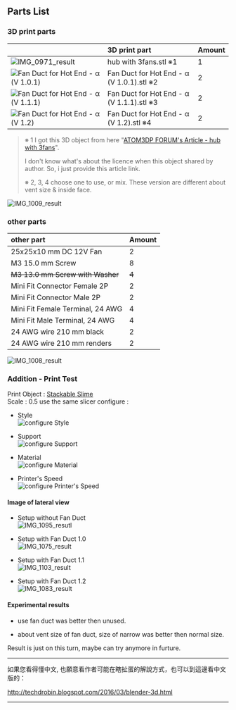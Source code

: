
## Parts List

### 3D print parts

|         | 3D print part | Amount |
| :------ | :------------ | :----- |
| ![IMG_0971_result][IMG_0971_result] | hub with 3fans.stl      ※1 | 1 |
| ![Fan Duct for Hot End - α (V 1.0.1)][Fan Duct 1.01]| Fan Duct for Hot End - α (V 1.0.1).stl  ※2 | 2 |
| ![Fan Duct for Hot End - α (V 1.1.1)][Fan Duct 1.11]| Fan Duct for Hot End - α (V 1.1.1).stl  ※3 | 2 |
| ![Fan Duct for Hot End - α (V 1.2)][Fan Duct 1.2]   | Fan Duct for Hot End - α (V 1.2).stl    ※4 | 2 |

>  ※ 1 I got this 3D object from here "[ATOM3DP FORUM's Article - hub with 3fans][hub with 3fans link]".
>
>  I don't know what's about the licence when this object shared by author. So, i just provide this article link.
>
>  ※ 2, 3, 4  choose one to use, or mix. These version are different about vent size & inside face. 

![IMG_1009_result][IMG_1009_result]

### other parts

| other part | Amount |
| :--------- | :----- |
| 25x25x10 mm DC 12V Fan            | 2 |
| M3 15.0 mm Screw                  | 8 |
| <STRIKE> M3 13.0 mm Screw with Washer </STRIKE> | <STRIKE> 4 </STRIKE> |
| Mini Fit Connector Female 2P      | 2 |
| Mini Fit Connector Male 2P        | 2 |
| Mini Fit Female Terminal, 24 AWG  | 4 |
| Mini Fit Male Terminal, 24 AWG    | 4 |
| 24 AWG wire 210 mm black          | 2 |
| 24 AWG wire 210 mm renders        | 2 |


![IMG_1008_result][IMG_1008_result]

### Addition - Print Test

Print Object : [Stackable Slime][Stackable Slime] <br>
Scale : 0.5
use the same slicer configure : 

* Style <br> 
  ![configure Style][configure Style]

* Support <br> 
  ![configure Support][configure Support]

* Material <br> 
  ![configure Material][configure Material]

* Printer's Speed <br> 
  ![configure Printer's Speed][configure Printer's Speed]

#### Image of lateral view

* Setup without Fan Duct <br> 
  ![IMG_1095_resutl][IMG_1095_resutl]

* Setup with Fan Duct 1.0 <br> 
  ![IMG_1075_result][IMG_1075_result]

* Setup with Fan Duct 1.1 <br> 
  ![IMG_1103_result][IMG_1103_result]

* Setup with Fan Duct 1.2 <br> 
  ![IMG_1083_result][IMG_1083_result]

#### Experimental results

* use fan duct was better then unused.

* about vent size of fan duct, size of narrow was better then normal size.

Result is just on this turn, maybe can try anymore in furture.

----
如果您看得懂中文, 也願意看作者可能在瞎扯蛋的解說方式，也可以到這邊看中文版的：

http://techdrobin.blogspot.com/2016/03/blender-3d.html

----

[IMG_0971_result]: https://2.bp.blogspot.com/-cderGC5z7d0/Vu1x3WV-U3I/AAAAAAAAJfw/OH39FlPZL4Un5eCKOybpxehcPIWPI7ueg/s160/IMG_0971_result.JPG

[Fan Duct 1.01]: http://thingiverse-production-new.s3.amazonaws.com/renders/47/a5/c1/ae/4a/7d063b9dd10b605dc6871b5920551ab0_preview_tinycard.jpg
[Fan Duct 1.11]: http://thingiverse-production-new.s3.amazonaws.com/renders/8a/a6/e8/96/20/5746da98234d45d5ae7ac3f9ef311762_preview_tinycard.jpg
[Fan Duct 1.2]: http://thingiverse-production-new.s3.amazonaws.com/renders/c2/24/a3/08/ed/ee03f2f2056d2a39e3283b947e9cf01f_preview_tinycard.jpg

[hub with 3fans link]: http://www.simplyalt.com/atom/viewthread.php?tid=197&extra=page%3D4


[IMG_1009_result]: http://thingiverse-production-new.s3.amazonaws.com/renders/0e/b1/49/14/03/af914bbbc7f4ed23b7279922fb88e448_preview_featured.JPG
[IMG_1008_result]: http://thingiverse-production-new.s3.amazonaws.com/renders/bf/b1/61/b6/e4/22a977f74124393439c5cf71be887564_preview_featured.JPG

[Stackable Slime]: http://www.thingiverse.com/thing:986729

[configure Style]: http://thingiverse-production-new.s3.amazonaws.com/renders/e9/a2/75/71/0c/c69bb2c2eba56844275120aa2691637d_display_large.jpg
[configure Support]: http://thingiverse-production-new.s3.amazonaws.com/renders/3f/18/af/d9/48/ddc498a45bd43de382bb7cb0ab6e1201_display_large.jpg
[configure Material]: http://thingiverse-production-new.s3.amazonaws.com/renders/92/33/6e/9f/47/d91b2045fab9c4b7e213c357f8e0aa7f_display_large.jpg
[configure Printer's Speed]: http://thingiverse-production-new.s3.amazonaws.com/renders/44/28/2f/94/f6/2b687b5e137ac6c048cb50093f7ec6fc_display_large.jpg


[IMG_1095_resutl]: http://thingiverse-production-new.s3.amazonaws.com/renders/fc/9a/80/ac/f7/8bd0a91f493b5cd69913eb0ad1781ece_preview_featured.JPG
[IMG_1075_result]: http://thingiverse-production-new.s3.amazonaws.com/renders/e9/9e/44/40/4f/01ad95f2f89ebac37060810e557868c1_preview_featured.JPG
[IMG_1103_result]: http://thingiverse-production-new.s3.amazonaws.com/renders/a1/2c/41/31/89/73aac134b683b5d4f43ffb5c2507c0db_preview_featured.JPG
[IMG_1083_result]: http://thingiverse-production-new.s3.amazonaws.com/renders/c8/e8/2e/bb/d1/d6a9cd8751d7b2788bfb2ebc8306f45d_preview_featured.JPG




